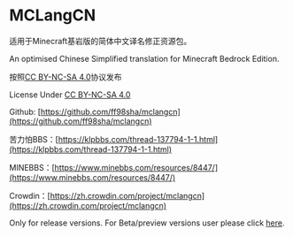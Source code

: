 # MCLangCN

适用于Minecraft基岩版的简体中文译名修正资源包。

An optimised Chinese Simplified translation for Minecraft Bedrock Edition.

按照[CC BY-NC-SA 4.0](https://creativecommons.org/licenses/by-nc-sa/4.0/deed.zh-Hans)协议发布

License Under [CC BY-NC-SA 4.0](https://creativecommons.org/licenses/by-nc-sa/4.0/deed)

Github: [https://github.com/ff98sha/mclangcn](https://github.com/ff98sha/mclangcn)

苦力怕BBS：[https://klpbbs.com/thread-137794-1-1.html](https://klpbbs.com/thread-137794-1-1.html)

MINEBBS：[https://www.minebbs.com/resources/8447/](https://www.minebbs.com/resources/8447/)

Crowdin：[https://zh.crowdin.com/project/mclangcn](https://zh.crowdin.com/project/mclangcn)

Only for release versions. For Beta/preview versions user please click [here](https://github.com/SomethingStillWrong/mclangcn-beta).
